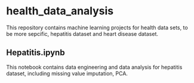 # health_data_analysis

This repository contains machine learning projects for health data sets, to be more sepcific, hepatitis dataset and heart disease dataset. 

## Hepatitis.ipynb
This notebook contains data engineering and data analysis for hepatitis dataset, including missing value imputation, PCA.